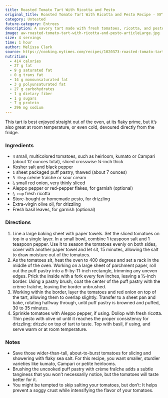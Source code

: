 ```yaml
---
title: Roasted Tomato Tart With Ricotta and Pesto
original_title: Roasted Tomato Tart With Ricotta and Pesto Recipe - NYT Cooking
category: Untested
future-category: Entrees
description: A savory tart made with fresh tomatoes, ricotta, and pesto, perfect for a light lunch or dinner.
image: aw-roasted-tomato-tart-with-ricotta-and-pesto-articleLarge.jpg
size: 4 servings
time: 1 hour
author: Melissa Clark
source: https://cooking.nytimes.com/recipes/1020373-roasted-tomato-tart-with-ricotta-and-pesto
nutrition:
  - 414 calories
  - 27 g fat
  - 9 g saturated fat
  - 0 g trans fat
  - 14 g monounsaturated fat
  - 3 g polyunsaturated fat
  - 27 g carbohydrates
  - 1 g dietary fiber
  - 1 g sugars
  - 7 g protein
  - 296 mg sodium
---
```


This tart is best enjoyed straight out of the oven, at its flaky prime, but it’s also great at room temperature, or even cold, devoured directly from the fridge.

### Ingredients

* `4` small, multicolored tomatoes, such as heirloom, kumato or Campari (about 12 ounces total), sliced crosswise ¼-inch thick
* Kosher salt and black pepper
* `1` sheet packaged puff pastry, thawed (about 7 ounces)
* `3 tbsp` crème fraîche or sour cream
* `¼` small red onion, very thinly sliced
* Aleppo pepper or red-pepper flakes, for garnish (optional)
* `¾ cup` fresh ricotta
* Store-bought or homemade pesto, for drizzling
* Extra-virgin olive oil, for drizzling
* Fresh basil leaves, for garnish (optional)

### Directions

1. Line a large baking sheet with paper towels. Set the sliced tomatoes on top in a single layer. In a small bowl, combine 1 teaspoon salt and 1 teaspoon pepper. Use it to season the tomatoes evenly on both sides, cover with another paper towel and let sit, 15 minutes, allowing the salt to draw moisture out of the tomatoes.
2. As the tomatoes sit, heat the oven to 400 degrees and set a rack in the middle of the oven. Working on a large sheet of parchment paper, roll out the puff pastry into a 9-by-11-inch rectangle, trimming any uneven edges. Prick the inside with a fork every few inches, leaving a ½-inch border. Using a pastry brush, coat the center of the puff pastry with the crème fraîche, leaving the border unbrushed.
3. Working within the border, layer the tomatoes and red onion on top of the tart, allowing them to overlap slightly. Transfer to a sheet pan and bake, rotating halfway through, until puff pastry is browned and puffed, 30 to 35 minutes.
4. Sprinkle tomatoes with Aleppo pepper, if using. Dollop with fresh ricotta. Thin pesto with olive oil until it reaches the proper consistency for drizzling; drizzle on top of tart to taste. Top with basil, if using, and serve warm or at room temperature.

### Notes

- Save those wider-than-tall, about-to-burst tomatoes for slicing and showering with flaky sea salt. For this recipe, you want smaller, sturdier varieties like kumato, Campari or petite heirlooms. 
- Brushing the uncooked puff pastry with crème fraîche adds a subtle tanginess that you won’t necessarily notice, but the tomatoes will taste better for it. 
- You might be tempted to skip salting your tomatoes, but don’t: It helps prevent a soggy crust while intensifying the flavor of your tomatoes. 
